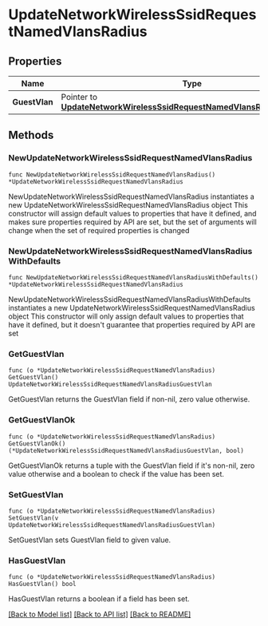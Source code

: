 # UpdateNetworkWirelessSsidRequestNamedVlansRadius

## Properties

Name | Type | Description | Notes
------------ | ------------- | ------------- | -------------
**GuestVlan** | Pointer to [**UpdateNetworkWirelessSsidRequestNamedVlansRadiusGuestVlan**](UpdateNetworkWirelessSsidRequestNamedVlansRadiusGuestVlan.md) |  | [optional] 

## Methods

### NewUpdateNetworkWirelessSsidRequestNamedVlansRadius

`func NewUpdateNetworkWirelessSsidRequestNamedVlansRadius() *UpdateNetworkWirelessSsidRequestNamedVlansRadius`

NewUpdateNetworkWirelessSsidRequestNamedVlansRadius instantiates a new UpdateNetworkWirelessSsidRequestNamedVlansRadius object
This constructor will assign default values to properties that have it defined,
and makes sure properties required by API are set, but the set of arguments
will change when the set of required properties is changed

### NewUpdateNetworkWirelessSsidRequestNamedVlansRadiusWithDefaults

`func NewUpdateNetworkWirelessSsidRequestNamedVlansRadiusWithDefaults() *UpdateNetworkWirelessSsidRequestNamedVlansRadius`

NewUpdateNetworkWirelessSsidRequestNamedVlansRadiusWithDefaults instantiates a new UpdateNetworkWirelessSsidRequestNamedVlansRadius object
This constructor will only assign default values to properties that have it defined,
but it doesn't guarantee that properties required by API are set

### GetGuestVlan

`func (o *UpdateNetworkWirelessSsidRequestNamedVlansRadius) GetGuestVlan() UpdateNetworkWirelessSsidRequestNamedVlansRadiusGuestVlan`

GetGuestVlan returns the GuestVlan field if non-nil, zero value otherwise.

### GetGuestVlanOk

`func (o *UpdateNetworkWirelessSsidRequestNamedVlansRadius) GetGuestVlanOk() (*UpdateNetworkWirelessSsidRequestNamedVlansRadiusGuestVlan, bool)`

GetGuestVlanOk returns a tuple with the GuestVlan field if it's non-nil, zero value otherwise
and a boolean to check if the value has been set.

### SetGuestVlan

`func (o *UpdateNetworkWirelessSsidRequestNamedVlansRadius) SetGuestVlan(v UpdateNetworkWirelessSsidRequestNamedVlansRadiusGuestVlan)`

SetGuestVlan sets GuestVlan field to given value.

### HasGuestVlan

`func (o *UpdateNetworkWirelessSsidRequestNamedVlansRadius) HasGuestVlan() bool`

HasGuestVlan returns a boolean if a field has been set.


[[Back to Model list]](../README.md#documentation-for-models) [[Back to API list]](../README.md#documentation-for-api-endpoints) [[Back to README]](../README.md)


